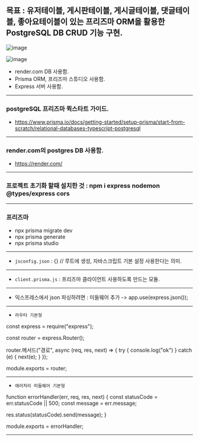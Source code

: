 ## 목표 : 유저테이블, 게시판테이블, 게시글테이블, 댓글테이블, 좋아요테이블이 있는 프리즈마 ORM을 활용한 PostgreSQL DB CRUD 기능 구현.

![image](https://github.com/user-attachments/assets/fa33d492-b5d8-4b5f-a0d9-6341ba771592)

![image](https://github.com/user-attachments/assets/1afe248d-a75c-4f4c-a44b-3937e494bb29)

- render.com DB 사용함.
- Prisma ORM, 프리즈마 스튜디오 사용함.
- Express 서버 사용함.

---

### postgreSQL 프리즈마 퀵스타트 가이드.

- https://www.prisma.io/docs/getting-started/setup-prisma/start-from-scratch/relational-databases-typescript-postgresql

---

### render.com의 postgres DB 사용함.

- https://render.com/

---

### 프로젝트 초기화 할때 설치한 것 : npm i express nodemon @types/express cors

---

### 프리즈마

- npx prisma migrate dev
- npx prisma generate
- npx prisma studio

---

- `jsconfig.json` : {} // 루트에 생성, 자바스크립트 기본 설정 사용한다는 의미.

---

- `client.prisma.js` : 프리즈마 클라이언트 사용하도록 만드는 모듈.

---

- 익스프레스에서 json 파싱하려면 : 미들웨어 추가 -> app.use(express.json());

---

- `라우터 기본형`

const express = require("express");

const router = express.Router();

router.메서드("경로", async (req, res, next) => {
try {
console.log("ok")
} catch (e) {
next(e);
}
});

module.exports = router;

---

- `에러처리 미들웨어 기본형`

function errorHandler(err, req, res, next) {
  const statusCode = err.statusCode || 500;
  const message = err.message;

  res.status(statusCode).send(message);
}

module.exports = errorHandler;

---

